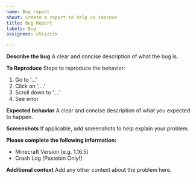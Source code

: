 ```yaml
---
name: Bug report
about: Create a report to help us improve
title: Bug Report
labels: Bug
assignees: uSkizzik

---
```


**Describe the bug**
A clear and concise description of what the bug is.

**To Reproduce**
Steps to reproduce the behavior:
1. Go to '...'
2. Click on '....'
3. Scroll down to '....'
4. See error

**Expected behavior**
A clear and concise description of what you expected to happen.

**Screenshots**
If applicable, add screenshots to help explain your problem.

**Please complete the following information:**
 - Minecraft Version [e.g. 1.16.5]
- Crash Log [Pastebin Only!]

**Additional context**
Add any other context about the problem here.

